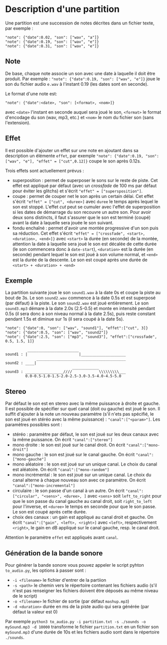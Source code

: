 
# Description d'une partition

Une partition est une succession de notes décrites dans un fichier texte, par exemple :
```
"note": {"date":0.02, "son": ["wav", "a"]}
"note": {"date":0.19, "son": ["wav", "e"]}
"note": {"date":0.31, "son": ["wav", "e"]}
```

## Note

De base, chaque note associe un son avec une date à laquelle il doit être produit. Par exemple :
```"note": {"date":0.19, "son": ["wav", "e"]}``` joue le son du fichier audio `e.wav` à l'instant 0.19 (les dates sont en seconde).

Le format d'une note est:
```
"note": {"date":<date>, "son": [<format>, <nom>]}
```
avec `<date>` l'instant en seconde auquel sera joué le son, `<format>` le format d'encodage du son (wav, mp3, etc.) et `<nom>` le nom du fichier son (sans l'extension).

## Effet

Il est possible d'ajouter un effet sur une note en ajoutant dans sa description un élémente `effet`, par exemple `"note": {"date":0.19, "son": ["wav", "e"], "effet" = ["cut",0.12]}` coupe le son après 0.12s.

Trois effets sont actuellement prévus :
- superposition : permet de superposer le sons sur le reste de piste. Cet effet est appliqué par défaut (avec un _crossfade_ de 100 ms par défaut pour éviter les glitchs) et s'écrit `"effet" = ["supersposition"]`.
- coupe : permet de couper net le son après un certain délai. Cet effet s'écrit `"effet" = ["cut", <duree>]` avec `duree` le temps après lequel le son est stoppé. L'effet _cut_ peut se cumuler avec l'effet de superposition si les dates de démarrage du son recouvre un autre son. Pour avoir deux sons distincts, il faut s'assurer que le son est terminé (coupé) avant la date à laquelle sera jouée le son suivant.
- fondu enchaîné : permet d'avoir une montée progressive d'un son puis sa réduction. Cet effet s'écrit
`"effet" = ["crossfade", <start>, <duration>, <end>]}` avec `<start>` la durée (en seconde) de la montée, attention la date à laquelle sera joué le son est décalée de cette durée (le son commencera donc à `date-start`), `<duration>` est la durée (en seconde) pendant lequel le son est joué à son volume normal, et `<end>` est la durée de la descente. Le son est coupé après une durée de `<start> + <duration> + <end>`

## Exemple
La partition suivante joue le son `sound1.wav` à la date 0s et coupe la piste au bout de 3s. Le son `sound2.wav` commence à la date 0.5s et est superposé (par défaut) à la piste. Le son `sound2.wav` est joué entièrement. Le son `sound3.mp3` démare à la date 2.0s (2.5-0.5) et monte en intensité pendant 0.5s (il sera donc à son niveau normal à la date 2.5s), puis reste constant pendant 1.5s et diminue sur 1s (il sera coupé à la date 5s).
```
"note": {"date":0, "son": ["wav", "sound1"], "effet":["cut", 3]}
"note": {"date":0.5, "son": ["wav", "sound2"]}
"note": {"date":2.5, "son": ["mp3", "sound3"], "effet":["crossfade", 0.5, 1.5, 1]}
```
```
          _______________________
sound1 : |                       |____________________
              ________________________________________
sound2 : ____|
                              ____________
sound3 : _________________////            \\\\\\\\\___
         0.0-0.5-1.0-1.5-2.0-2.5-3.0-3.5-4.0-4.5-5.0
```

## Stereo

Par défaut le son est en stereo avec la même puissance à droite et gauche. Il est possible de spécifier sur quel canal (doit ou gauche) est joué le son. Il suffit d'ajouter à la note un nouveau paramètre (s'il n'ets pas spécifié, le son est joué en stéréo avec la même puissance) : `"canal":["<param>"]`. Les paramètres possibles sont :

- stéréo : paramètre par défaut, le son est joué sur les deux canaux avec la même puissance. On écrit `"canal":["stereo"]`
- mono droite : le son est joué sur le canal droit. On écrit `"canal":["mono-droit"]`
- mono gauche : le son est joué sur le canal gauche. On écrit `"canal":["mono-gauche"]`
- mono aléatoire : le son est joué sur un unique canal. Le choix du canal est aléatoire. On écrit  `"canal":["mono-random"]`
- mono incrémental : le son est joué sur un unique canal. Le choix du canal alterne à chaque nouveau son avec ce paramètre. On écrit  `"canal":["mono-incremental"]`
- circulaire : le son passe d'un canal à un autre. On écrit `"canal":["circular", "<sens>", <duree>, ]` avec `<sens>` soit `left_to_right` pour que le son passe du canal gauche au canal droit, soit `right_to_left` pour l'inverse, et `<duree>` le temps en seconde pour que le son passe. Le son est coupé après cette durée.
- choix des canaux : un gain est appliqué au canal droit et gauche. On écrit `"canal":["gain", <left>, <right>]` avec `<left>`, respectivement `<right>`, le gain en dB appliqué sur le canal gauche, resp. le canal droit.

Attention le paramètre `effet` est appliqués avant `canal`.

## Génération de la bande sonore

Pour générer la bande sonore vous pouvez appeler le script pyhton `to_audio.py`, les options à passer sont :
- `-i <filename>` le fichier d'entrer de la partiion
- `-s <path>` le chemin vers le répertoire contenant les fichiers audio (s'il n'est pas renseigner les fichiers doivent être déposés au même niveau de le script)
- `-o <filename>` le fichier de sortie (par défaut `mashup.mp3`)
- `-d <duration>` durée en ms de la piste audio qui sera générée (par défaut la valeur est 0)

Par exemple
```python3 to_audio.py -i partition.txt -s ./sounds -o mySound.mp3 -d 10000```
transforme le fichier `partition.txt` en un fichier son `mySound.mp3` d'une durée de 10s et les fichiers audio sont dans le répertoire `./sounds`.
